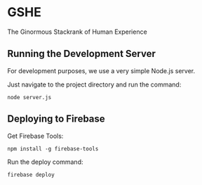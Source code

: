# GSHE #

The Ginormous Stackrank of Human Experience

## Running the Development Server ##
For development purposes, we use a very simple Node.js server.

Just navigate to the project directory and run the command:

`node server.js`

## Deploying to Firebase ##

Get Firebase Tools:

`npm install -g firebase-tools`

Run the deploy command:

`firebase deploy`
